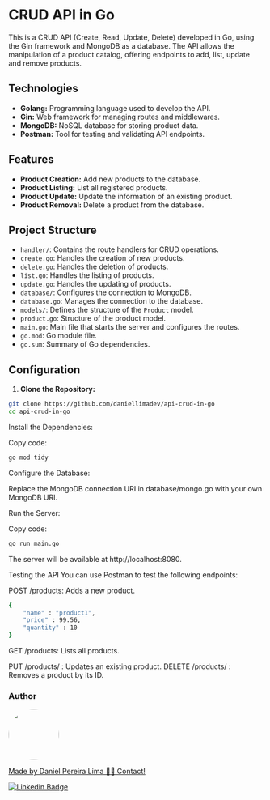 # CRUD API in Go

This is a CRUD API (Create, Read, Update, Delete) developed in Go, using the Gin framework and MongoDB as a database. The API allows the manipulation of a product catalog, offering endpoints to add, list, update and remove products.

## Technologies

- **Golang:** Programming language used to develop the API.
- **Gin:** Web framework for managing routes and middlewares.
- **MongoDB:** NoSQL database for storing product data.
- **Postman:** Tool for testing and validating API endpoints.

## Features

- **Product Creation:** Add new products to the database.
- **Product Listing:** List all registered products.
- **Product Update:** Update the information of an existing product.
- **Product Removal:** Delete a product from the database.

## Project Structure

- `handler/`: Contains the route handlers for CRUD operations.
- `create.go`: Handles the creation of new products.
- `delete.go`: Handles the deletion of products.
- `list.go`: Handles the listing of products.
- `update.go`: Handles the updating of products.
- `database/`: Configures the connection to MongoDB.
- `database.go`: Manages the connection to the database.
- `models/`: Defines the structure of the `Product` model.
- `product.go`: Structure of the product model.
- `main.go`: Main file that starts the server and configures the routes.
- `go.mod`: Go module file.
- `go.sum`: Summary of Go dependencies.

## Configuration

1. **Clone the Repository:**

```bash
git clone https://github.com/daniellimadev/api-crud-in-go
cd api-crud-in-go
```
Install the Dependencies:

Copy code:
```bash
go mod tidy
```

Configure the Database:

Replace the MongoDB connection URI in database/mongo.go with your own MongoDB URI.

Run the Server:

Copy code:
```bash
go run main.go
```

The server will be available at http://localhost:8080.

Testing the API
You can use Postman to test the following endpoints:

POST /products: Adds a new product.
```bash
{
    "name" : "product1",
    "price" : 99.56,
    "quantity" : 10
}
```

GET /products: Lists all products.

PUT /products/
: Updates an existing product.
DELETE /products/
: Removes a product by its ID.

<h3>Author</h3>

<a href="https://www.linkedin.com/in/danielpereiralima/">
 <img style="border-radius: 50%;" src="https://avatars.githubusercontent.com/u/96916005?v=4" width="100px;" alt=""/>

Made by Daniel Pereira Lima 👋🏽 Contact!

[![Linkedin Badge](https://img.shields.io/badge/-Daniel-blue?style=flat-square&logo=Linkedin&logoColor=white&link=https://www.linkedin.com/in/danielpereiralima/)](https://www.linkedin.com/in/danielpereiralima/)